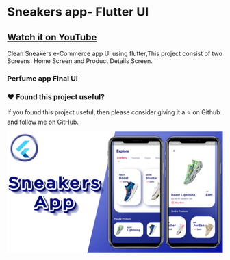 # Sneakers app- Flutter UI

## [Watch it on YouTube]()


Clean Sneakers e-Commerce app UI using flutter,This project consist of two Screens. Home Screen and Product Details Screen. 

### Perfume app Final UI

### :heart: Found this project useful?

If you found this project useful, then please consider giving it a :star: on Github and follow me on GitHub.

![App UI](/sneakers.png)
